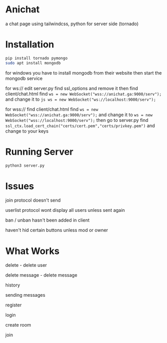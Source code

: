 # Anichat
a chat page using tailwindcss, python for server side (tornado)

# Installation
```bash
pip install tornado pymongo
sudo apt install mongodb
```
for windows you have to install mongodb from their website
then start the mongodb service


for ws://
edit server.py find ssl_options and remove it
then find client/chat.html
find ```ws = new WebSocket("wss://anichat.ga:9000/serv");```
and change it to ```js ws = new WebSocket("ws://localhost:9000/serv");```

for wss://
find client/chat.html
find ```ws = new WebSocket("wss://anichat.ga:9000/serv");```
and change it to ```ws = new WebSocket("wss://localhost:9000/serv");```
then go to server.py
find ```ssl_ctx.load_cert_chain("certs/cert.pem","certs/privkey.pem")```
and change to your keys


# Running Server
```bash
python3 server.py
```
# Issues
join protocol doesn't send

userlist protocol wont display all users unless sent again

ban / unban hasn't been added in client

haven't hid certain buttons unless mod or owner

# What Works

 delete - delete user
 
 delete message - delete message
 
 history
 
 sending messages
 
 register
 
 login
 
 create room
 
 join
